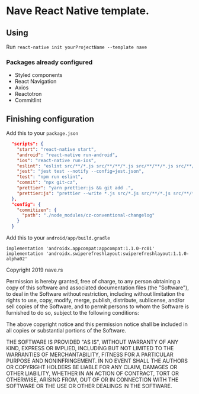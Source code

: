# Nave React Native template.

## Using

Run `react-native init yourProjectName --template nave`

### Packages already configured

- Styled components
- React Navigation
- Axios
- Reactotron
- Commitlint

## Finishing configuration

Add this to your `package.json`

```json
  "scripts": {
    "start": "react-native start",
    "android": "react-native run-android",
    "ios": "react-native run-ios",
    "eslint": "eslint src/**/*.js src/**/**/*.js src/**/**/*.js src/**/**/**/*.js src/**/**/**/**/*.js",
    "jest": "jest test --notify --config=jest.json",
    "test": "npm run eslint",
    "commit": "npx git-cz",
    "prettier": "yarn prettier:js && git add .",
    "prettier:js": "prettier --write *.js src/*.js src/**/*.js src/**/**/*.js src/**/**/**/*.js src/**/**/**/**/*.js"
  },
  "config": {
    "commitizen": {
      "path": "./node_modules/cz-conventional-changelog"
    }
  }
```

Add this to your `android/app/build.gradle`

```
implementation 'androidx.appcompat:appcompat:1.1.0-rc01'
implementation 'androidx.swiperefreshlayout:swiperefreshlayout:1.1.0-alpha02'
```

Copyright 2019 nave.rs

Permission is hereby granted, free of charge, to any person obtaining a copy of this software and associated documentation files (the "Software"), to deal in the Software without restriction, including without limitation the rights to use, copy, modify, merge, publish, distribute, sublicense, and/or sell copies of the Software, and to permit persons to whom the Software is furnished to do so, subject to the following conditions:

The above copyright notice and this permission notice shall be included in all copies or substantial portions of the Software.

THE SOFTWARE IS PROVIDED "AS IS", WITHOUT WARRANTY OF ANY KIND, EXPRESS OR IMPLIED, INCLUDING BUT NOT LIMITED TO THE WARRANTIES OF MERCHANTABILITY, FITNESS FOR A PARTICULAR PURPOSE AND NONINFRINGEMENT. IN NO EVENT SHALL THE AUTHORS OR COPYRIGHT HOLDERS BE LIABLE FOR ANY CLAIM, DAMAGES OR OTHER LIABILITY, WHETHER IN AN ACTION OF CONTRACT, TORT OR OTHERWISE, ARISING FROM, OUT OF OR IN CONNECTION WITH THE SOFTWARE OR THE USE OR OTHER DEALINGS IN THE SOFTWARE.
